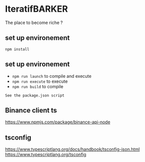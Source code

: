 # IteratifBARKER
The place to become riche ?

## set up environement
``npm install``

## set up environement
- ``npm run launch`` to compile and execute
- ``npm run execute`` to execute
- ``npm run build`` to compile

`See the package.json script`

## Binance client ts
https://www.npmjs.com/package/binance-api-node

## tsconfig
https://www.typescriptlang.org/docs/handbook/tsconfig-json.html
https://www.typescriptlang.org/tsconfig